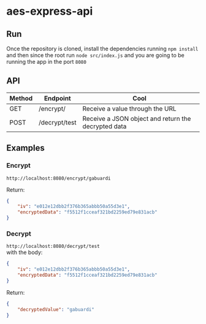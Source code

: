 # aes-express-api
## Run
Once the repository is cloned, install the dependencies running `npm install` and then since the root run `node src/index.js` and you are going to be running
the app in the port `8080`
## API

| Method        | Endpoint           | Cool  |
| ------------- |-------------| -----|
| GET   | /encrypt/<param> | Receive a value through the URL |
| POST  | /decrypt/test      | Receive a JSON object and return the decrypted data |

## Examples

### Encrypt
`http://localhost:8080/encrypt/gabuardi`  

Return:
```JSON
{
    "iv": "e012e12dbb2f376b365abbb50a55d3e1",
    "encryptedData": "f5512f1cceaf321bd2259ed79e831acb"
}
```

### Decrypt
`http://localhost:8080/decrypt/test`  
with the body:
```JSON
{
    "iv": "e012e12dbb2f376b365abbb50a55d3e1",
    "encryptedData": "f5512f1cceaf321bd2259ed79e831acb"
}
```
Return:
```JSON
{
    "decryptedValue": "gabuardi"
}
```
